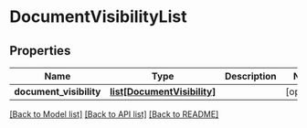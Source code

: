 # DocumentVisibilityList

## Properties
Name | Type | Description | Notes
------------ | ------------- | ------------- | -------------
**document_visibility** | [**list[DocumentVisibility]**](DocumentVisibility.md) |  | [optional] 

[[Back to Model list]](../README.md#documentation-for-models) [[Back to API list]](../README.md#documentation-for-api-endpoints) [[Back to README]](../README.md)


